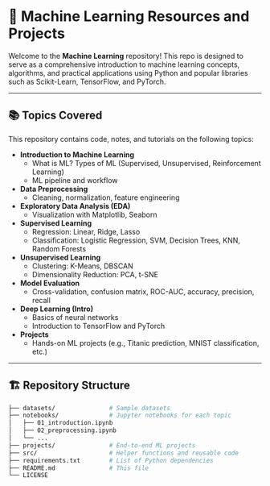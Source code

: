 # 🧠 Machine Learning Resources and Projects

Welcome to the **Machine Learning** repository! This repo is designed to serve as a comprehensive introduction to machine learning concepts, algorithms, and practical applications using Python and popular libraries such as Scikit-Learn, TensorFlow, and PyTorch.

---

## 📚 Topics Covered

This repository contains code, notes, and tutorials on the following topics:

- **Introduction to Machine Learning**
  - What is ML? Types of ML (Supervised, Unsupervised, Reinforcement Learning)
  - ML pipeline and workflow
- **Data Preprocessing**
  - Cleaning, normalization, feature engineering
- **Exploratory Data Analysis (EDA)**
  - Visualization with Matplotlib, Seaborn
- **Supervised Learning**
  - Regression: Linear, Ridge, Lasso
  - Classification: Logistic Regression, SVM, Decision Trees, KNN, Random Forests
- **Unsupervised Learning**
  - Clustering: K-Means, DBSCAN
  - Dimensionality Reduction: PCA, t-SNE
- **Model Evaluation**
  - Cross-validation, confusion matrix, ROC-AUC, accuracy, precision, recall
- **Deep Learning (Intro)**
  - Basics of neural networks
  - Introduction to TensorFlow and PyTorch
- **Projects**
  - Hands-on ML projects (e.g., Titanic prediction, MNIST classification, etc.)

---

## 🏗️ Repository Structure

```bash
├── datasets/               # Sample datasets
├── notebooks/              # Jupyter notebooks for each topic
│   ├── 01_introduction.ipynb
│   ├── 02_preprocessing.ipynb
│   └── ...
├── projects/               # End-to-end ML projects
├── src/                    # Helper functions and reusable code
├── requirements.txt        # List of Python dependencies
├── README.md               # This file
└── LICENSE
